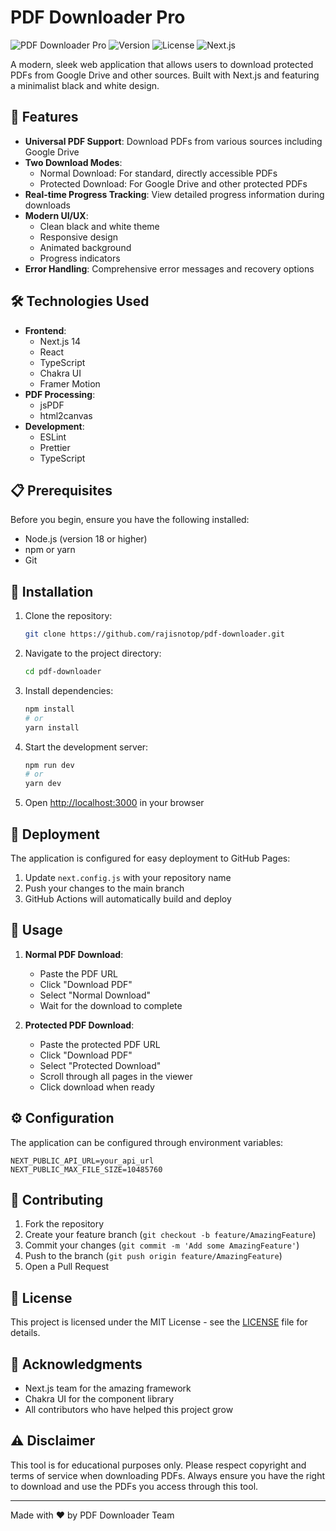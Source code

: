 # PDF Downloader Pro

![PDF Downloader Pro](https://img.shields.io/badge/Status-Active-brightgreen)
![Version](https://img.shields.io/badge/Version-1.0.0-blue)
![License](https://img.shields.io/badge/License-MIT-yellow)
![Next.js](https://img.shields.io/badge/Next.js-14.0.0-black)

A modern, sleek web application that allows users to download protected PDFs from Google Drive and other sources. Built with Next.js and featuring a minimalist black and white design.

## 🚀 Features

- **Universal PDF Support**: Download PDFs from various sources including Google Drive
- **Two Download Modes**:
  - Normal Download: For standard, directly accessible PDFs
  - Protected Download: For Google Drive and other protected PDFs
- **Real-time Progress Tracking**: View detailed progress information during downloads
- **Modern UI/UX**:
  - Clean black and white theme
  - Responsive design
  - Animated background
  - Progress indicators
- **Error Handling**: Comprehensive error messages and recovery options

## 🛠️ Technologies Used

- **Frontend**:
  - Next.js 14
  - React
  - TypeScript
  - Chakra UI
  - Framer Motion
- **PDF Processing**:
  - jsPDF
  - html2canvas
- **Development**:
  - ESLint
  - Prettier
  - TypeScript

## 📋 Prerequisites

Before you begin, ensure you have the following installed:
- Node.js (version 18 or higher)
- npm or yarn
- Git

## 🔧 Installation

1. Clone the repository:
   ```bash
   git clone https://github.com/rajisnotop/pdf-downloader.git
   ```

2. Navigate to the project directory:
   ```bash
   cd pdf-downloader
   ```

3. Install dependencies:
   ```bash
   npm install
   # or
   yarn install
   ```

4. Start the development server:
   ```bash
   npm run dev
   # or
   yarn dev
   ```

5. Open [http://localhost:3000](http://localhost:3000) in your browser

## 🚀 Deployment

The application is configured for easy deployment to GitHub Pages:

1. Update `next.config.js` with your repository name
2. Push your changes to the main branch
3. GitHub Actions will automatically build and deploy

## 📖 Usage

1. **Normal PDF Download**:
   - Paste the PDF URL
   - Click "Download PDF"
   - Select "Normal Download"
   - Wait for the download to complete

2. **Protected PDF Download**:
   - Paste the protected PDF URL
   - Click "Download PDF"
   - Select "Protected Download"
   - Scroll through all pages in the viewer
   - Click download when ready

## ⚙️ Configuration

The application can be configured through environment variables:

```env
NEXT_PUBLIC_API_URL=your_api_url
NEXT_PUBLIC_MAX_FILE_SIZE=10485760
```

## 🤝 Contributing

1. Fork the repository
2. Create your feature branch (`git checkout -b feature/AmazingFeature`)
3. Commit your changes (`git commit -m 'Add some AmazingFeature'`)
4. Push to the branch (`git push origin feature/AmazingFeature`)
5. Open a Pull Request

## 📝 License

This project is licensed under the MIT License - see the [LICENSE](LICENSE) file for details.

## 🙏 Acknowledgments

- Next.js team for the amazing framework
- Chakra UI for the component library
- All contributors who have helped this project grow


## ⚠️ Disclaimer

This tool is for educational purposes only. Please respect copyright and terms of service when downloading PDFs. Always ensure you have the right to download and use the PDFs you access through this tool.

---
Made with ❤️ by PDF Downloader Team
